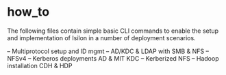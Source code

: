 # how_to
The following files contain simple basic CLI commands to enable the setup and implementation of Isilon in a number of deployment scenarios.


–	Multiprotocol setup and ID mgmt – AD/KDC & LDAP with SMB & NFS
–	NFSv4
–	Kerberos deployments AD & MIT KDC
–	Kerberized NFS
–	Hadoop installation CDH & HDP

